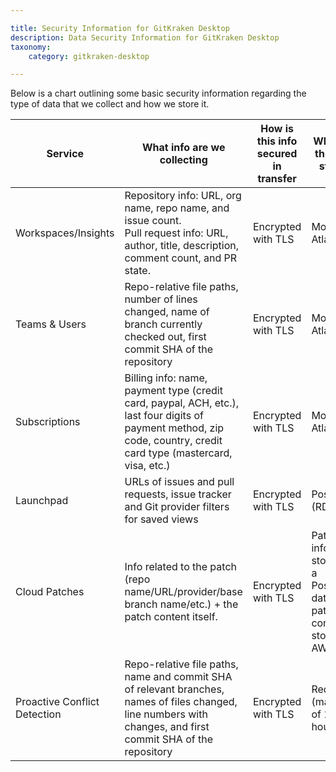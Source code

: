 ```yaml
---

title: Security Information for GitKraken Desktop
description: Data Security Information for GitKraken Desktop
taxonomy:
    category: gitkraken-desktop

---
```


Below is a chart outlining some basic security information regarding the type of data that we collect and how we store it.

<table>
  <thead>
    <tr>
      <th><strong>Service</strong></th>
      <th><strong>What info are we collecting</strong></th>
      <th><strong>How is this info secured in transfer</strong></th>
      <th><strong>Where is this info stored</strong></th>
      <th><strong>How is this info secured in storage</strong></th>
    </tr>
  </thead>
  <tbody>
    <tr>
      <td>Workspaces/Insights</td>
      <td>Repository info: URL, org name, repo name, and issue count.<br>Pull request info: URL, author, title, description, comment count, and PR state.</td>
      <td>Encrypted with TLS</td>
      <td>MongoDB Atlas</td>
      <td>Encrypted at rest (AES-256)</td>
    </tr>
    <tr>
      <td>Teams &amp; Users</td>
      <td>Repo-relative file paths, number of lines changed, name of branch currently checked out, first commit SHA of the repository</td>
      <td>Encrypted with TLS</td>
      <td>MongoDB Atlas</td>
      <td>Encrypted at rest (AES-256)</td>
    </tr>
    <tr>
      <td>Subscriptions</td>
      <td>Billing info: name, payment type (credit card, paypal, ACH, etc.), last four digits of payment method, zip code, country, credit card type (mastercard, visa, etc.)</td>
      <td>Encrypted with TLS</td>
      <td>MongoDB Atlas</td>
      <td>Encrypted at rest (AES-256)</td>
    </tr>
    <tr>
      <td>Launchpad</td>
      <td>URLs of issues and pull requests, issue tracker and Git provider filters for saved views</td>
      <td>Encrypted with TLS</td>
      <td>Postgres (RDS)</td>
      <td>Encrypted at rest (AES-256)</td>
    </tr>
    <tr>
      <td>Cloud Patches</td>
      <td>Info related to the patch (repo name/URL/provider/base branch name/etc.) + the patch content itself.</td>
      <td>Encrypted with TLS</td>
      <td>Patch info is stored in a Postgres database, patch content is stored in AWS S3.</td>
      <td>SSE-S3, which uses 256-bit Advanced Encryption Standard (AES-256)</td>
    </tr>
    <tr>
      <td>Proactive Conflict Detection</td>
      <td>Repo-relative file paths, name and commit SHA of relevant branches, names of files changed, line numbers with changes, and first commit SHA of the repository</td>
      <td>Encrypted with TLS</td>
      <td>Redis (max TTL of 108 hours)</td>
      <td>Encrypted at rest (AES-256)</td>
    </tr>
  </tbody>
</table>

